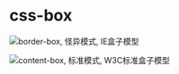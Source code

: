 # css-box

![border-box, 怪异模式, IE盒子模型](https://ws3.sinaimg.cn/large/006tKfTcly1g11874o8a9j309l0ay750.jpg)

![content-box, 标准模式, W3C标准盒子模型](https://ws1.sinaimg.cn/large/006tKfTcly1g1187djmmrj309e0b7750.jpg)
